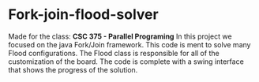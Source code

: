 # Fork-join-flood-solver

Made for the class: **CSC 375 - Parallel Programing**
In this project we focused on the java Fork/Join framework. This code is ment to solve many Flood configurations. The Flood class is responsible for all of the customization of the board. The code is complete with a swing interface that shows the progress of the solution.
